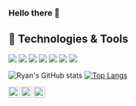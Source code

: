 ### Hello there 👋




## 🔧 Technologies & Tools
![](https://img.shields.io/badge/OS-Linux-informational?style=flat&logo=linux&logoColor=white&color=FF7F00)
![](https://img.shields.io/badge/Editor-VS_Code-informational?style=flat&logo=VS_code&logoColor=white&color=FF7F00)
![](https://img.shields.io/badge/Code-Python-informational?style=flat&logo=python&logoColor=white&color=FF7F00)
![](https://img.shields.io/badge/Code-JavaScript-informational?style=flat&logo=javascript&logoColor=white&color=FF7F00)
![](https://img.shields.io/badge/Code-React-informational?style=flat&logo=react&logoColor=white&color=FF7F00)
![](https://img.shields.io/badge/Tools-PostgreSQL-informational?style=flat&logo=postgresql&logoColor=white&color=FF7F00)
![](https://img.shields.io/badge/Tools-MongoDB-informational?style=flat&logo=mongodb&logoColor=white&color=FF7F00)

![Ryan's GitHub stats](https://github-readme-stats.vercel.app/api?username=RyanGst&show_icons=true&theme=slateorange&count_private=true)
[![Top Langs](https://github-readme-stats.vercel.app/api/top-langs/?username=RyanGst&langs_count=3&theme=slateorange)](https://github.com/anuraghazra/github-readme-stats)

<a href="https://discord.gg/RyanG#2214">
  <img align="left" alt="Ryan's Discord" width="22px" src="https://raw.githubusercontent.com/peterthehan/peterthehan/master/assets/discord.svg" />
</a>
<a href="https://twitter.com/ryanlucas_js">
  <img align="left" alt="Ryan Lucas | Twitter" width="22px" src="https://raw.githubusercontent.com/peterthehan/peterthehan/master/assets/twitter.svg" />
</a>
<a href="https://www.linkedin.com/in/ryan-lucas-machado/">
  <img align="left" alt="Ryan's LinkedIN" width="22px" src="https://raw.githubusercontent.com/peterthehan/peterthehan/master/assets/linkedin.svg" />
</a>


<!--
**RyanGst/RyanGst** is a ✨ _special_ ✨ repository because its `README.md` (this file) appears on your GitHub profile.

Here are some ideas to get you started:

- 🔭 I’m currently working on ...
- 🌱 I’m currently learning ...
- 👯 I’m looking to collaborate on ...
- 🤔 I’m looking for help with ...
- 💬 Ask me about ...
- 📫 How to reach me: ...
- 😄 Pronouns: ...
- ⚡ Fun fact: ...
-->
